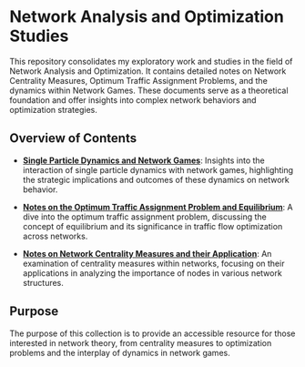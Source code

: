 # Network Analysis and Optimization Studies

This repository consolidates my exploratory work and studies in the field of Network Analysis and Optimization. It contains detailed notes on Network Centrality Measures, Optimum Traffic Assignment Problems, and the dynamics within Network Games. These documents serve as a theoretical foundation and offer insights into complex network behaviors and optimization strategies.

## Overview of Contents

- **[Single Particle Dynamics and Network Games](Single%20Particle%20Dynamics%20and%20Network%20Games.pdf)**: Insights into the interaction of single particle dynamics with network games, highlighting the strategic implications and outcomes of these dynamics on network behavior.

- **[Notes on the Optimum Traffic Assignment Problem and Equilibrium](Notes%20on%20the%20Optimum%20Traffic%20Assignment%20Problem%20and%20Equilibrium.pdf)**: A dive into the optimum traffic assignment problem, discussing the concept of equilibrium and its significance in traffic flow optimization across networks.

- **[Notes on Network Centrality Measures and their Application](Notes%20on%20Network%20Centrality%20Measures%20and%20their%20Application.pdf)**: An examination of centrality measures within networks, focusing on their applications in analyzing the importance of nodes in various network structures.

## Purpose

The purpose of this collection is to provide an accessible resource for those interested in network theory, from centrality measures to optimization problems and the interplay of dynamics in network games.
